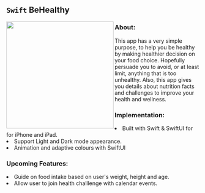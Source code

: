 ## `Swift` **BeHealthy** 

<img align="left" src="https://media.giphy.com/media/n1cikLtpqWcZ6gbqxh/giphy.gif" width="280">

### About:

This app has a very simple purpose, to help you be healthy by making healthier decision on your food choice. Hopefully persuade you to avoid, or at least limit, anything that is too unhealthy. Also, this app gives you details about nutrition facts and challenges to improve your health and wellness.

### Implementation:
<li>Built with Swift & SwiftUI for for iPhone and iPad.</li>
<li>Support Light and Dark mode appearance.</li>
<li>Animation and adaptive colours with SwiftUI</li>

### Upcoming Features:

<li>Guide on food intake based on user's weight, height and age.</li>
<li>Allow user to join health challlenge with calendar events.</li>
  

